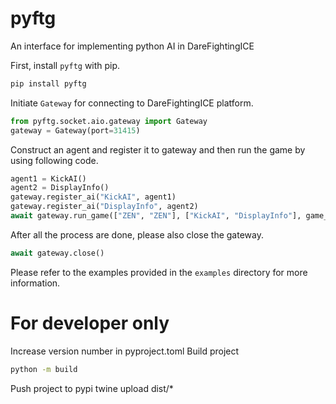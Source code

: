 # pyftg

An interface for implementing python AI in DareFightingICE

First, install `pyftg` with pip.
```sh
pip install pyftg
```

Initiate `Gateway` for connecting to DareFightingICE platform.
```py
from pyftg.socket.aio.gateway import Gateway
gateway = Gateway(port=31415)
```

Construct an agent and register it to gateway and then run the game by using following code.
```py
agent1 = KickAI()
agent2 = DisplayInfo()
gateway.register_ai("KickAI", agent1)
gateway.register_ai("DisplayInfo", agent2)
await gateway.run_game(["ZEN", "ZEN"], ["KickAI", "DisplayInfo"], game_num)
```

After all the process are done, please also close the gateway.
```py
await gateway.close()
```

Please refer to the examples provided in the `examples` directory for more information.

# For developer only
Increase version number in pyproject.toml
Build project
```sh
python -m build
```
Push project to pypi
twine upload dist/*
